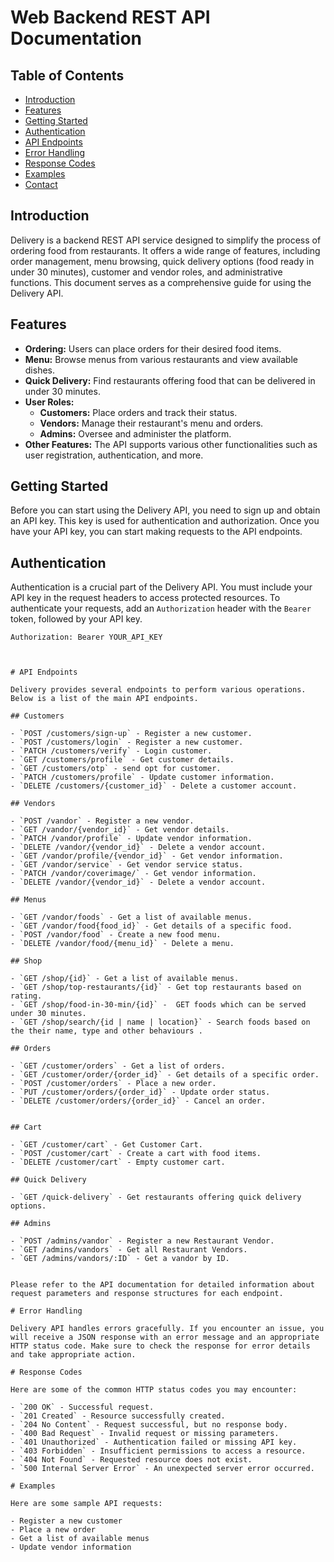 # Web Backend REST API Documentation

## Table of Contents

- [Introduction](#introduction)
- [Features](#features)
- [Getting Started](#getting-started)
- [Authentication](#authentication)
- [API Endpoints](#api-endpoints)
- [Error Handling](#error-handling)
- [Response Codes](#response-codes)
- [Examples](#examples)
- [Contact](#contact)

## Introduction

Delivery is a backend REST API service designed to simplify the process of ordering food from restaurants. It offers a wide range of features, including order management, menu browsing, quick delivery options (food ready in under 30 minutes), customer and vendor roles, and administrative functions. This document serves as a comprehensive guide for using the Delivery API.

## Features

- **Ordering:** Users can place orders for their desired food items.
- **Menu:** Browse menus from various restaurants and view available dishes.
- **Quick Delivery:** Find restaurants offering food that can be delivered in under 30 minutes.
- **User Roles:**
  - **Customers:** Place orders and track their status.
  - **Vendors:** Manage their restaurant's menu and orders.
  - **Admins:** Oversee and administer the platform.
- **Other Features:** The API supports various other functionalities such as user registration, authentication, and more.

## Getting Started

Before you can start using the Delivery API, you need to sign up and obtain an API key. This key is used for authentication and authorization. Once you have your API key, you can start making requests to the API endpoints.

## Authentication

Authentication is a crucial part of the Delivery API. You must include your API key in the request headers to access protected resources. To authenticate your requests, add an `Authorization` header with the `Bearer` token, followed by your API key.

```http
Authorization: Bearer YOUR_API_KEY



# API Endpoints

Delivery provides several endpoints to perform various operations. Below is a list of the main API endpoints.

## Customers

- `POST /customers/sign-up` - Register a new customer.
- `POST /customers/login` - Register a new customer.
- `PATCH /customers/verify` - Login customer.
- `GET /customers/profile` - Get customer details.
- `GET /customers/otp` - send opt for customer.
- `PATCH /customers/profile` - Update customer information.
- `DELETE /customers/{customer_id}` - Delete a customer account.

## Vendors

- `POST /vandor` - Register a new vendor.
- `GET /vandor/{vendor_id}` - Get vendor details.
- `PATCH /vandor/profile` - Update vendor information.
- `DELETE /vandor/{vendor_id}` - Delete a vendor account.
- `GET /vandor/profile/{vendor_id}` - Get vendor information.
- `GET /vandor/service` - Get vendor service status.
- `PATCH /vandor/coverimage/` - Get vendor information.
- `DELETE /vandor/{vendor_id}` - Delete a vendor account.

## Menus

- `GET /vandor/foods` - Get a list of available menus.
- `GET /vandor/food{food_id}` - Get details of a specific food.
- `POST /vandor/food` - Create a new food menu.
- `DELETE /vandor/food/{menu_id}` - Delete a menu.

## Shop

- `GET /shop/{id}` - Get a list of available menus.
- `GET /shop/top-restaurants/{id}` - Get top restaurants based on rating.
- `GET /shop/food-in-30-min/{id}` -  GET foods which can be served under 30 minutes.
- `GET /shop/search/{id | name | location}` - Search foods based on the their name, type and other behaviours .

## Orders

- `GET /customer/orders` - Get a list of orders.
- `GET /customer/order/{order_id}` - Get details of a specific order.
- `POST /customer/orders` - Place a new order.
- `PUT /customer/orders/{order_id}` - Update order status.
- `DELETE /customer/orders/{order_id}` - Cancel an order.


## Cart

- `GET /customer/cart` - Get Customer Cart.
- `POST /customer/cart` - Create a cart with food items.
- `DELETE /customer/cart` - Empty customer cart.

## Quick Delivery

- `GET /quick-delivery` - Get restaurants offering quick delivery options.

## Admins

- `POST /admins/vandor` - Register a new Restaurant Vendor.
- `GET /admins/vandors` - Get all Restaurant Vendors.
- `GET /admins/vandors/:ID` - Get a vandor by ID.


Please refer to the API documentation for detailed information about request parameters and response structures for each endpoint.

# Error Handling

Delivery API handles errors gracefully. If you encounter an issue, you will receive a JSON response with an error message and an appropriate HTTP status code. Make sure to check the response for error details and take appropriate action.

# Response Codes

Here are some of the common HTTP status codes you may encounter:

- `200 OK` - Successful request.
- `201 Created` - Resource successfully created.
- `204 No Content` - Request successful, but no response body.
- `400 Bad Request` - Invalid request or missing parameters.
- `401 Unauthorized` - Authentication failed or missing API key.
- `403 Forbidden` - Insufficient permissions to access a resource.
- `404 Not Found` - Requested resource does not exist.
- `500 Internal Server Error` - An unexpected server error occurred.

# Examples

Here are some sample API requests:

- Register a new customer
- Place a new order
- Get a list of available menus
- Update vendor information







